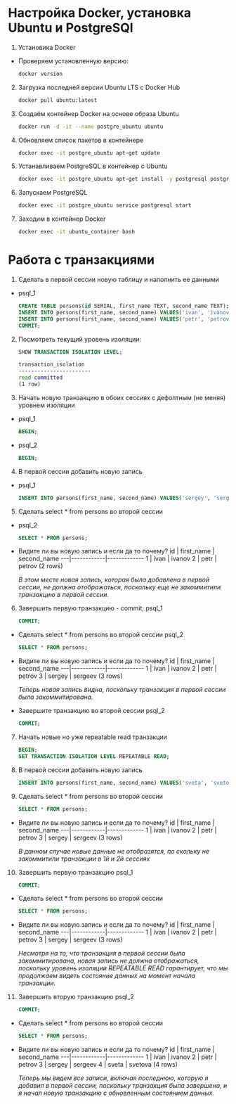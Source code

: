 # **Настройка Docker, установка Ubuntu и PostgreSQl**


1. Установика Docker
- Проверяем установленную версию:
     ```bash
     docker version
     ```
     
    
2. Загрузка последней версии Ubuntu LTS с Docker Hub
     ```bash
     docker pull ubuntu:latest
     ```

3. Создаём контейнер Docker на основе образа Ubuntu
    ```bash
    docker run -d -it --name postgre_ubuntu ubuntu
    ```

4. Обновляем список пакетов в контейнере
    ```bash
    docker exec -it postgre_ubuntu apt-get update
    ```

5. Устанавливаем PostgreSQL в контейнер с Ubuntu
    ```bash
    docker exec -it postgre_ubuntu apt-get install -y postgresql postgresql-contrib
    ```

6. Запускаем PostgreSQL
    ```bash
    docker exec -it postgre_ubuntu service postgresql start
    ```

7. Заходим в контейнер Docker
    ```bash
    docker exec -it ubuntu_container bash
    ```


# **Работа с транзакциями**

1. Сделать в первой сессии новую таблицу и наполнить ее данными
- psql_1   
    ```sql
    CREATE TABLE persons(id SERIAL, first_name TEXT, second_name TEXT);
    INSERT INTO persons(first_name, second_name) VALUES('ivan', 'ivanov');
    INSERT INTO persons(first_name, second_name) VALUES('petr', 'petrov');
    COMMIT;
    ```
2. Посмотреть текущий уровень изоляции: 
    ```sql
    SHOW TRANSACTION ISOLATION LEVEL;
    ```
    ```bash
    transaction_isolation
    -----------------------
    read committed
    (1 row)
    ```

3. Начать новую транзакцию в обоих сессиях с дефолтным (не меняя) уровнем изоляции
- psql_1
    ```sql
    BEGIN;
    ```
- psql_2
    ```sql
    BEGIN;
    ```

4. В первой сессии добавить новую запись
- psql_1
    ```sql
    INSERT INTO persons(first_name, second_name) VALUES('sergey', 'sergeev');
    ```

5. Сделать select * from persons во второй сессии
- psql_2
    ```sql
    SELECT * FROM persons;
    ```
- Видите ли вы новую запись и если да то почему?
    id | first_name | second_name
    ---|------------|-------------
     1 | ivan       | ivanov
     2 | petr       | petrov
    (2 rows)

    _В этом месте новая запись, которая была добавлена в первой сессии, не должна отображаться, поскольку еще не закоммитили транзакцию в первой сессии._

6. Завершить первую транзакцию - commit;
psql_1
    ```sql
    COMMIT;
    ```
- Сделать select * from persons во второй сессии
psql_2
    ```sql
    SELECT * FROM persons;
    ```
- Видите ли вы новую запись и если да то почему?
    id | first_name | second_name
    ---|------------|-------------
     1 | ivan       | ivanov
     2 | petr       | petrov
     3 | sergey     | sergeev
    (3 rows)

    _Теперь новая запись видна, поскольку транзакция в первой сессии была закоммитирована._

- Завершите транзакцию во второй сессии
psql_2
    ```sql
    COMMIT;
    ```

7. Начать новые но уже repeatable read транзакции
    ```sql
    BEGIN;
    SET TRANSACTION ISOLATION LEVEL REPEATABLE READ;
    ```

8. В первой сессии добавить новую запись
    ```sql
    INSERT INTO persons(first_name, second_name) VALUES('sveta', 'svetova');
    ```

9. Сделать select * from persons во второй сессии
    ```sql
    SELECT * FROM persons;
    ```
- Видите ли вы новую запись и если да то почему?
    id | first_name | second_name
    ---|------------|-------------
     1 | ivan       | ivanov
     2 | petr       | petrov
     3 | sergey     | sergeev
    (3 rows)

    _В данном случае новые данные не отобразятся, по скольку не закоммитили транзакции в 1й и 2й сессиях_

10. Завершить первую транзакцию
psql_1
    ```sql
    COMMIT;
    ```
- Сделать select * from persons во второй сессии
    ```sql
    SELECT * FROM persons;
    ```
- Видите ли вы новую запись и если да то почему?
    id | first_name | second_name
    ---|------------|-------------
     1 | ivan       | ivanov
     2 | petr       | petrov
     3 | sergey     | sergeev
    (3 rows)

    _Несмотря на то, что транзакция в первой сессии была закоммитирована, новая запись не должна отображаться, поскольку уровень изоляции REPEATABLE READ гарантирует, что мы продолжаем видеть состояние данных на момент начала транзакции._

11. Завершить вторую транзакцию
psql_2
    ```sql
    COMMIT;
    ```
- Сделать select * from persons во второй сессии
    ```sql
    SELECT * FROM persons;
    ```
- Видите ли вы новую запись и если да то почему?
    id | first_name | second_name
    ---|------------|-------------
     1 | ivan       | ivanov
     2 | petr       | petrov
     3 | sergey     | sergeev
     4 | sveta      | svetova
    (4 rows)

    _Теперь мы видем все записи, включая последнюю, которую я добавил в первой сессии, поскольку транзакция была завершена, и я начал новую транзакцию с обновленным состоянием данных._
